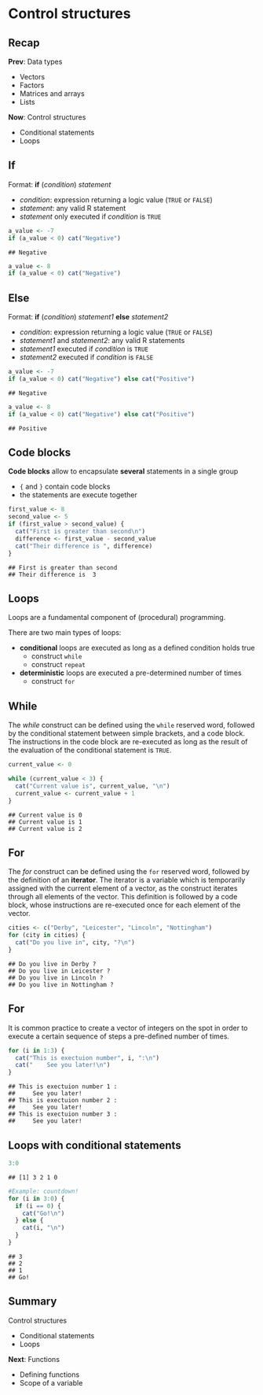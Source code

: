 



# Control structures



## Recap

**Prev**: Data types

- Vectors
- Factors
- Matrices and arrays
- Lists

**Now**: Control structures

- Conditional statements
- Loops



## If

Format: **if** (*condition*) *statement*

- *condition*: expression returning a logic value (`TRUE` or `FALSE`)
- *statement*: any valid R statement
- *statement* only executed if *condition* is `TRUE`



```r
a_value <- -7
if (a_value < 0) cat("Negative")
```

```
## Negative
```

```r
a_value <- 8
if (a_value < 0) cat("Negative")
```


## Else
Format: **if** (*condition*) *statement1* **else** *statement2*

- *condition*: expression returning a logic value (`TRUE` or `FALSE`)
- *statement1* and *statement2*: any valid R statements
- *statement1*  executed if *condition* is `TRUE`
- *statement2*  executed if *condition* is `FALSE`



```r
a_value <- -7
if (a_value < 0) cat("Negative") else cat("Positive")
```

```
## Negative
```

```r
a_value <- 8
if (a_value < 0) cat("Negative") else cat("Positive")
```

```
## Positive
```

<!--
## Example


```r
x <- 10
if (is.numeric(x) & (!(x < 0) & (x != 0)) ) cat("greater than zero")
```

```
## greater than zero
```
-->


## Code blocks

**Code blocks** allow to encapsulate **several** statements in a single group

- `{` and `}` contain code blocks
- the statements are execute together


```r
first_value <- 8
second_value <- 5
if (first_value > second_value) {
  cat("First is greater than second\n") 
  difference <- first_value - second_value
  cat("Their difference is ", difference)
}
```

```
## First is greater than second
## Their difference is  3
```



## Loops
Loops are a fundamental component of (procedural) programming.


There are two main types of loops:

- **conditional** loops are executed as long as a defined condition holds true
    - construct `while`
    - construct `repeat`
- **deterministic** loops are executed a pre-determined number of times
    - construct `for`


## While

The *while* construct can be defined using the `while` reserved word, followed by the conditional statement between simple brackets, and a code block. The instructions in the code block are re-executed as long as the result of the evaluation of the conditional statement is `TRUE`.


```r
current_value <- 0

while (current_value < 3) {
  cat("Current value is", current_value, "\n")
  current_value <- current_value + 1
}
```

```
## Current value is 0 
## Current value is 1 
## Current value is 2
```

<!--
## Repeat

The *repeat* construct can be defined using the `repeat` reserved word, followed by a code block. The instructions in the code block are re-executed until the command `break` is given. The latter is currently given through an `if` construct, which tests the condition that would stop the loop.


```r
current_value <- 0

repeat {
  cat("Current value is", current_value, "\n")
  current_value <- current_value + 1
  if (current_value >= 3) break
}
```

```
## Current value is 0 
## Current value is 1 
## Current value is 2
```


## While vs Repeat
The difference between `while` and `repeat` is mostly syntactical.

- Sometimes one or the other might fit better with the algorithm you have in mind
- Use the one that comes easier to you in the given situation
-->

## For

The *for* construct can be defined using the `for` reserved word, followed by the definition of an **iterator**. The iterator is a variable which is temporarily assigned with the current element of a vector, as the construct iterates through all elements of the vector. This definition is followed by a code block, whose instructions are re-executed once for each element of the vector.


```r
cities <- c("Derby", "Leicester", "Lincoln", "Nottingham")
for (city in cities) {
  cat("Do you live in", city, "?\n")
}
```

```
## Do you live in Derby ?
## Do you live in Leicester ?
## Do you live in Lincoln ?
## Do you live in Nottingham ?
```


## For

It is common practice to create a vector of integers on the spot in order to execute a certain sequence of steps a pre-defined number of times.


```r
for (i in 1:3) {
  cat("This is exectuion number", i, ":\n")
  cat("    See you later!\n")
}
```

```
## This is exectuion number 1 :
##     See you later!
## This is exectuion number 2 :
##     See you later!
## This is exectuion number 3 :
##     See you later!
```


## Loops with conditional statements


```r
3:0
```

```
## [1] 3 2 1 0
```

```r
#Example: countdown!
for (i in 3:0) {
  if (i == 0) {
    cat("Go!\n")
  } else {
    cat(i, "\n")
  }
}
```

```
## 3 
## 2 
## 1 
## Go!
```



## Summary

Control structures

- Conditional statements
- Loops

**Next**: Functions

- Defining functions
- Scope of a variable


